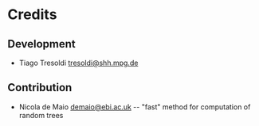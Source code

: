 Credits
=======

Development
-----------

* Tiago Tresoldi <tresoldi@shh.mpg.de>

Contribution
------------

* Nicola de Maio <demaio@ebi.ac.uk> -- "fast" method for computation of random trees
